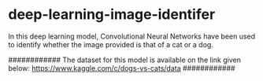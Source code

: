 # deep-learning-image-identifer
In this deep learning model, Convolutional Neural Networks have been used to identify whether the image provided is that of a cat or a dog.

############
The dataset for this model is available on the link given below:
https://www.kaggle.com/c/dogs-vs-cats/data
############

